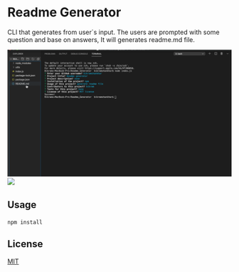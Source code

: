 # Readme Generator

CLI that generates from user`s input. The users are prompted with some question and base on answers, It will generates readme.md file.

<img src="./image/screenshot.png">
<img src="./image/gif.mov">


## Usage

```
npm install
```
## License
[MIT](https://choosealicense.com/licenses/mit/)
